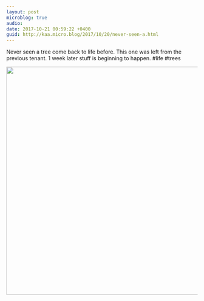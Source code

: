 ```yaml
---
layout: post
microblog: true
audio: 
date: 2017-10-21 00:59:22 +0400
guid: http://kaa.micro.blog/2017/10/20/never-seen-a.html
---
```

Never seen a tree come back to life before. This one was left from the previous tenant. 1 week later stuff is beginning to happen. #life #trees

<img src="https://www.kaa.bz/uploads/2018/acaee3c69e.jpg" width="600" height="600" />
